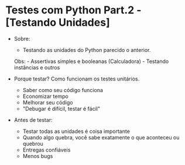 # Testes com Python Part.2 - [Testando Unidades]

- Sobre:
     - Testando as unidades do Python parecido o anterior.

    Obs:
        - Assertivas simples e booleanas (Calculadora)
        - Testando instâncias e outros
       
- Porque testar? Como funcionam os testes unitários.

    - Saber como seu código funciona
    - Economizar tempo
    - Melhorar seu código
    - "Debugar é difícil, testar é fácil"

- Antes de testar:

    - Testar todas as unidades é coisa importante
    - Quando algo quebra, você sabe exatamente o que aconteceu ou quebrou
    - Entregas confiáveis
    - Menos bugs

